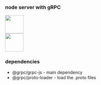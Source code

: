 ### node server with gRPC

<div>
  <img width="60px" src="https://cdn.jsdelivr.net/gh/devicons/devicon/icons/nodejs/nodejs-original-wordmark.svg" /><br/>
  <img width="60px" src="https://grpc.io/img/logos/grpc-logo.png" />
</div>

### dependencies
* @grpc/grpc-js - main dependency
* @grpc/proto-loader - load the .proto files
